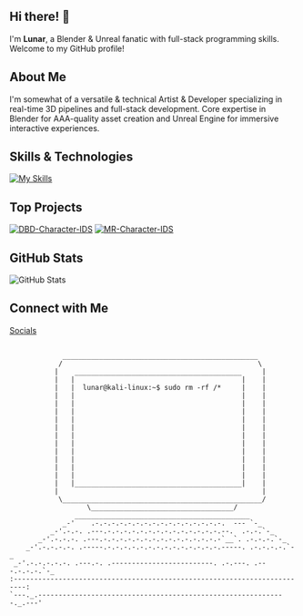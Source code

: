 ## Hi there! 👋

I'm **Lunar**, a Blender & Unreal fanatic with full-stack programming skills. Welcome to my GitHub profile!

## About Me

I'm somewhat of a versatile & technical Artist & Developer specializing in real-time 3D pipelines and full-stack development. Core expertise in Blender for AAA-quality asset creation and Unreal Engine for immersive interactive experiences.

## Skills & Technologies

[![My Skills](https://skillicons.dev/icons?i=blender,unreal,git,ps,ai,visualstudio,vscode,cpp,cs,css,html,js,lua,rust,tailwind,pycharm&perline=8)](https://skillicons.dev)

## Top Projects

[![**DBD-Character-IDS**](https://github-readme-stats.vercel.app/api/pin/?username=RegularLunar&repo=DBD-Character-IDS&theme=dark)](https://github.com/RegularLunar/DBD-Character-IDS)
[![**MR-Character-IDS**](https://github-readme-stats.vercel.app/api/pin/?username=RegularLunar&repo=MR-Character-IDS&theme=dark)](https://github.com/RegularLunar/MR-Character-IDS)

## GitHub Stats
![GitHub Stats](https://github-readme-stats.vercel.app/api?username=RegularLunar&show_icons=true&theme=radical)

## Connect with Me

<a href="https://xdp.lol/regularlunar" target="_blank" rel="noopener noreferrer"><Icon /> Socials</a>

## 

```
             ________________________________________________
            /                                                \
           |    _________________________________________     |
           |   |                                         |    |
           |   |  lunar@kali-linux:~$ sudo rm -rf /*     |    |
           |   |                                         |    |
           |   |                                         |    |
           |   |                                         |    |
           |   |                                         |    |
           |   |                                         |    |
           |   |                                         |    |
           |   |                                         |    |
           |   |                                         |    |
           |   |                                         |    |
           |   |                                         |    |
           |   |                                         |    |
           |   |_________________________________________|    |
           |                                                  |
            \_________________________________________________/
                   \___________________________________/
                ___________________________________________
             _-'    .-.-.-.-.-.-.-.-.-.-.-.-.-.-.-.-.  --- `-_
          _-'.-.-. .---.-.-.-.-.-.-.-.-.-.-.-.-.-.-.--.  .-.-.`-_
       _-'.-.-.-. .---.-.-.-.-.-.-.-.-.-.-.-.-.-.-.-`__`. .-.-.-.`-_
    _-'.-.-.-.-. .-----.-.-.-.-.-.-.-.-.-.-.-.-.-.-.-----. .-.-.-.-.`-_
 _-'.-.-.-.-.-. .---.-. .-------------------------. .-.---. .---.-.-.-.`-_
:-------------------------------------------------------------------------:
`---._.-------------------------------------------------------------._.---'
```
